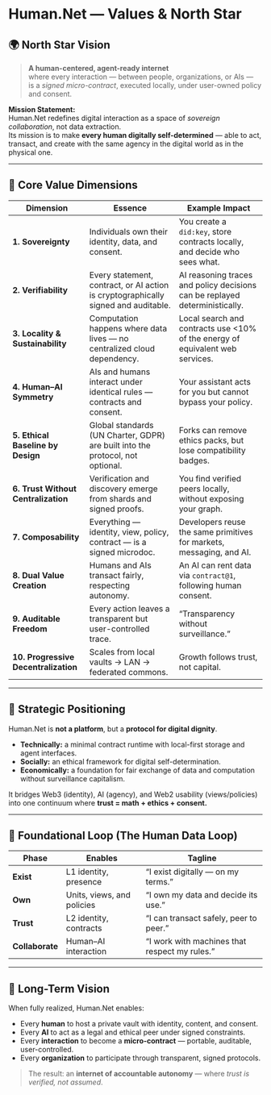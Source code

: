 # Human.Net — Values & North Star

## 🌍 North Star Vision

> **A human-centered, agent-ready internet**  
> where every interaction — between people, organizations, or AIs —  
> is a *signed micro-contract*, executed locally, under user-owned policy and consent.

**Mission Statement:**  
Human.Net redefines digital interaction as a space of *sovereign collaboration*, not data extraction.  
Its mission is to make **every human digitally self-determined** — able to act, transact, and create with the same agency in the digital world as in the physical one.

---

## 🧭 Core Value Dimensions

| Dimension | Essence | Example Impact |
|------------|----------|----------------|
| **1. Sovereignty** | Individuals own their identity, data, and consent. | You create a `did:key`, store contracts locally, and decide who sees what. |
| **2. Verifiability** | Every statement, contract, or AI action is cryptographically signed and auditable. | AI reasoning traces and policy decisions can be replayed deterministically. |
| **3. Locality & Sustainability** | Computation happens where data lives — no centralized cloud dependency. | Local search and contracts use <10% of the energy of equivalent web services. |
| **4. Human–AI Symmetry** | AIs and humans interact under identical rules — contracts and consent. | Your assistant acts for you but cannot bypass your policy. |
| **5. Ethical Baseline by Design** | Global standards (UN Charter, GDPR) are built into the protocol, not optional. | Forks can remove ethics packs, but lose compatibility badges. |
| **6. Trust Without Centralization** | Verification and discovery emerge from shards and signed proofs. | You find verified peers locally, without exposing your graph. |
| **7. Composability** | Everything — identity, view, policy, contract — is a signed microdoc. | Developers reuse the same primitives for markets, messaging, and AI. |
| **8. Dual Value Creation** | Humans and AIs transact fairly, respecting autonomy. | An AI can rent data via `contract@1`, following human consent. |
| **9. Auditable Freedom** | Every action leaves a transparent but user-controlled trace. | “Transparency without surveillance.” |
| **10. Progressive Decentralization** | Scales from local vaults → LAN → federated commons. | Growth follows trust, not capital. |

---

## 🧩 Strategic Positioning

Human.Net is **not a platform**, but a **protocol for digital dignity**.

- **Technically:** a minimal contract runtime with local-first storage and agent interfaces.  
- **Socially:** an ethical framework for digital self-determination.  
- **Economically:** a foundation for fair exchange of data and computation without surveillance capitalism.  

It bridges Web3 (identity), AI (agency), and Web2 usability (views/policies) into one continuum where **trust = math + ethics + consent.**

---

## 🧠 Foundational Loop (The Human Data Loop)

| Phase | Enables | Tagline |
|-------|----------|---------|
| **Exist** | L1 identity, presence | “I exist digitally — on my terms.” |
| **Own** | Units, views, and policies | “I own my data and decide its use.” |
| **Trust** | L2 identity, contracts | “I can transact safely, peer to peer.” |
| **Collaborate** | Human–AI interaction | “I work with machines that respect my rules.” |

---

## 🔭 Long-Term Vision

When fully realized, Human.Net enables:
- Every **human** to host a private vault with identity, content, and consent.  
- Every **AI** to act as a legal and ethical peer under signed constraints.  
- Every **interaction** to become a **micro-contract** — portable, auditable, user-controlled.  
- Every **organization** to participate through transparent, signed protocols.  

> The result: an **internet of accountable autonomy** — where *trust is verified, not assumed*.
